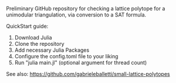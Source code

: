 Preliminary GitHub repository for checking a lattice polytope for a unimodular triangulation, via conversion to a SAT formula. 

QuickStart guide:

1) Download Julia
2) Clone the repository
3) Add necessary Julia Packages
4) Configure the config.toml file to your liking
5) Run "julia main.jl" (optional argument for thread count)

See also: https://github.com/gabrieleballetti/small-lattice-polytopes
